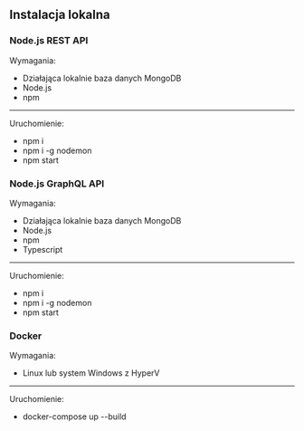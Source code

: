 ## Instalacja lokalna

### Node.js REST API
Wymagania:
- Działająca lokalnie baza danych MongoDB
- Node.js
- npm
-----------------------
Uruchomienie:
- npm i
 - npm i -g nodemon
 - npm start

### Node.js GraphQL API
Wymagania:
- Działająca lokalnie baza danych MongoDB
- Node.js
- npm
- Typescript
-----------------------
Uruchomienie:
- npm i
- npm i -g nodemon
- npm start


### Docker
Wymagania:
- Linux lub system Windows z HyperV
-----------------------
Uruchomienie:
- docker-compose up --build
